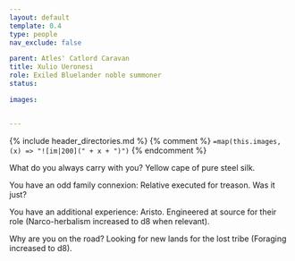 ```yaml
---
layout: default
template: 0.4
type: people
nav_exclude: false

parent: Atles' Catlord Caravan
title: Xulio Ueronesi
role: Exiled Bluelander noble summoner
status: 

images: 


---
```


{% include header_directories.md %}
{% comment %}
`=map(this.images, (x) => "![im|200](" + x + ")")`
{% endcomment %}

What do you always carry with you? Yellow cape of pure steel silk. 

You have an odd family connexion: Relative executed for treason. Was it just? 

You have an additional experience: Aristo. Engineered at source for their role (Narco-herbalism increased to d8 when relevant). 

Why are you on the road? Looking for new lands for the lost tribe (Foraging increased to d8). 
